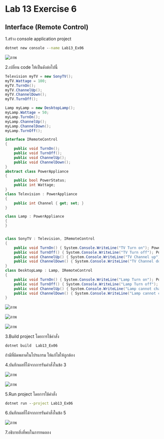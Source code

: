 # Lab 13 Exercise 6

## Interface (Remote Control)

1.สร้าง console application project

```cmd
dotnet new console --name Lab13_Ex06
```

![ภาพ](https://github.com/AnchisaPhetnoi/03376836-OOP-2566-Lab-13/assets/144197034/6b8afcad-c280-4ae9-9eb0-9678c866e6e0)

2.เปลี่ยน code ให้เป็นดังต่อไปนี้

```cs
Television myTV = new SonyTV();
myTV.Wattage = 100;
myTV.TurnOn();
myTV.ChannelUp();
myTV.ChannelDown();
myTV.TurnOff();

Lamp myLamp = new DesktopLamp();
myLamp.Wattage = 50;
myLamp.TurnOn();
myLamp.ChannelUp();
myLamp.ChannelDown();
myLamp.TurnOff();

interface IRemoteControl
{
    public void TurnOn();
    public void TurnOff();
    public void ChannelUp();
    public void ChannelDown();
}
abstract class PowerAppliance
{
    public bool PowerStatus;
    public int Wattage;
}
class Television : PowerAppliance
{
    public int Channel { get; set; }
}

class Lamp : PowerAppliance
{
}


class SonyTV : Television, IRemoteControl
{
    public void TurnOn() { System.Console.WriteLine("TV Turn on"); PowerStatus = true; }
    public void TurnOff() { System.Console.WriteLine("TV Turn off"); PowerStatus = false; }
    public void ChannelUp() { System.Console.WriteLine("TV Channel up"); }
    public void ChannelDown() { System.Console.WriteLine("TV Channel down"); }
}
class DesktopLamp : Lamp, IRemoteControl
{
    public void TurnOn() { System.Console.WriteLine("Lamp Turn on"); PowerStatus = true; }
    public void TurnOff() { System.Console.WriteLine("Lamp Turn off"); PowerStatus = false; }
    public void ChannelUp() { System.Console.WriteLine("Lamp cannot change channel"); }
    public void ChannelDown() { System.Console.WriteLine("Lamp cannot change channel"); }
}
```
![ภาพ](https://github.com/AnchisaPhetnoi/03376836-OOP-2566-Lab-13/assets/144197034/d979e454-5dd8-4e22-bff7-813c568b397a)

![ภาพ](https://github.com/AnchisaPhetnoi/03376836-OOP-2566-Lab-13/assets/144197034/4d39dbce-100d-4539-8f2d-5c3157f6c73c)

![ภาพ](https://github.com/AnchisaPhetnoi/03376836-OOP-2566-Lab-13/assets/144197034/3ba9567d-effa-4a62-b737-381f80a13069)

3.Build project โดยการใช้คำสั่ง

```cmd
dotnet build  Lab13_Ex06
```

ถ้ามีที่ผิดพลาดในโปรแกรม ให้แก้ไขให้ถูกต้อง

4.บันทึกผลที่ได้จากการรันคำสั่งในข้อ 3


![ภาพ](https://github.com/AnchisaPhetnoi/03376836-OOP-2566-Lab-13/assets/144197034/980c26d4-251b-4eba-a186-b4287c2be313)

![ภาพ](https://github.com/AnchisaPhetnoi/03376836-OOP-2566-Lab-13/assets/144197034/ff47b749-5223-4dce-8f2b-7e457297de5e)

5.Run project โดยการใช้คำสั่ง

```cmd
dotnet run --project Lab13_Ex06
```

6.บันทึกผลที่ได้จากการรันคำสั่งในข้อ 5

![ภาพ](https://github.com/AnchisaPhetnoi/03376836-OOP-2566-Lab-13/assets/144197034/190aca0b-1b5a-4c90-b8de-a52eda9fe257)

7.อธิบายสิ่งที่พบในการทดลอง
